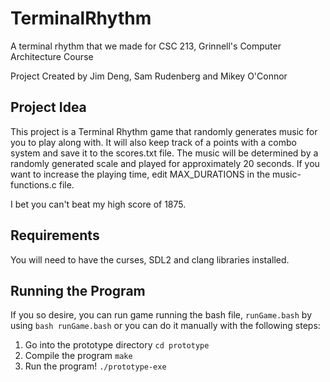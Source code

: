 # TerminalRhythm
A terminal rhythm that we made for CSC 213, Grinnell's Computer Architecture Course

Project Created by Jim Deng, Sam Rudenberg and Mikey O'Connor

## Project Idea
This project is a Terminal Rhythm game that randomly generates music for you to play along with. It will also keep track of a points with a combo system and save it to the scores.txt file. The music will be determined by a randomly generated scale and played for approximately 20 seconds. If you want to increase the playing time, edit MAX_DURATIONS in the music-functions.c file. 

I bet you can't beat my high score of 1875. 

## Requirements
You will need to have the curses, SDL2 and clang libraries installed. 

## Running the Program
If you so desire, you can run game running the bash file, `runGame.bash` by using `bash runGame.bash` or you can do it manually with the following steps:
1. Go into the prototype directory `cd prototype`
2. Compile the program `make`
3. Run the program! `./prototype-exe`


